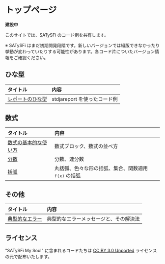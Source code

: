 # トップページ

**建設中**

このサイトでは、SATySFi のコード例を共有します。

※ SATySFi はまだ初期開発段階です。新しいバージョンでは組版できなかったり挙動が変わっていたりする可能性があります。各コード片についたバージョン情報をご確認ください。

## ひな型

| タイトル | 内容 |
|:---------|:-----|
| [レポートのひな型](template-stdjareport.html) | stdjareport を使ったコード例 |

## 数式

| タイトル | 内容 |
|:---------|:-----|
| [数式の基本的な使い方](math-basics.html) | 数式ブロック、数式の並べ方 |
| [分数](math-frac.html) | 分数、連分数 |
| [括弧](math-paren.html) | 丸括弧、色々な形の括弧、集合、関数適用 `f(x)` の括弧 |

## その他

| タイトル | 内容 |
|:---------|:-----|
| [典型的なエラー](errors.html) | 典型的なエラーメッセージと、その解決法 |

## ライセンス

"SATySFi My Soul" に含まれるコードたちは [CC BY 3.0 Unported](https://creativecommons.org/licenses/by/3.0/deed.ja) ライセンスの元で配布いたします。
